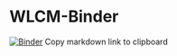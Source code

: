 # WLCM-Binder
[![Binder](https://mybinder.org/badge_logo.svg)](https://mybinder.org/v2/gh/niloufarpourkasraei/WLCM-Binder/master?filepath=WLCM-Auto.ipynb)
Copy markdown link to clipboard
